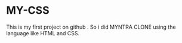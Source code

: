 # MY-CSS
This is my first project on github . So i did MYNTRA CLONE using the language like HTML and CSS.
